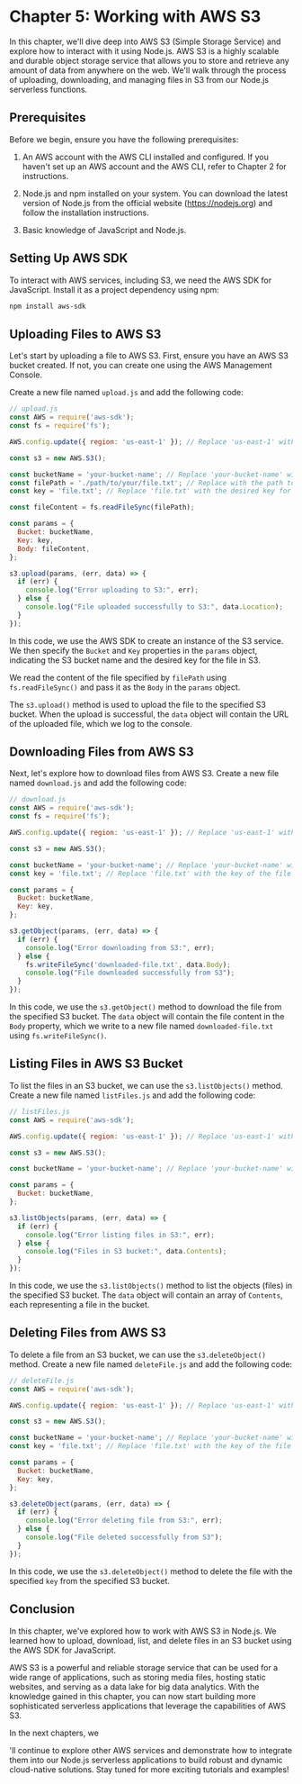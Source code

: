 # Chapter 5: Working with AWS S3

In this chapter, we'll dive deep into AWS S3 (Simple Storage Service) and explore how to interact with it using Node.js. AWS S3 is a highly scalable and durable object storage service that allows you to store and retrieve any amount of data from anywhere on the web. We'll walk through the process of uploading, downloading, and managing files in S3 from our Node.js serverless functions.

## Prerequisites

Before we begin, ensure you have the following prerequisites:

1. An AWS account with the AWS CLI installed and configured. If you haven't set up an AWS account and the AWS CLI, refer to Chapter 2 for instructions.

2. Node.js and npm installed on your system. You can download the latest version of Node.js from the official website (https://nodejs.org) and follow the installation instructions.

3. Basic knowledge of JavaScript and Node.js.

## Setting Up AWS SDK

To interact with AWS services, including S3, we need the AWS SDK for JavaScript. Install it as a project dependency using npm:

```bash
npm install aws-sdk
```

## Uploading Files to AWS S3

Let's start by uploading a file to AWS S3. First, ensure you have an AWS S3 bucket created. If not, you can create one using the AWS Management Console.

Create a new file named `upload.js` and add the following code:

```javascript
// upload.js
const AWS = require('aws-sdk');
const fs = require('fs');

AWS.config.update({ region: 'us-east-1' }); // Replace 'us-east-1' with your desired region

const s3 = new AWS.S3();

const bucketName = 'your-bucket-name'; // Replace 'your-bucket-name' with your S3 bucket name
const filePath = './path/to/your/file.txt'; // Replace with the path to the file you want to upload
const key = 'file.txt'; // Replace 'file.txt' with the desired key for the file in S3

const fileContent = fs.readFileSync(filePath);

const params = {
  Bucket: bucketName,
  Key: key,
  Body: fileContent,
};

s3.upload(params, (err, data) => {
  if (err) {
    console.log("Error uploading to S3:", err);
  } else {
    console.log("File uploaded successfully to S3:", data.Location);
  }
});
```

In this code, we use the AWS SDK to create an instance of the S3 service. We then specify the `Bucket` and `Key` properties in the `params` object, indicating the S3 bucket name and the desired key for the file in S3.

We read the content of the file specified by `filePath` using `fs.readFileSync()` and pass it as the `Body` in the `params` object.

The `s3.upload()` method is used to upload the file to the specified S3 bucket. When the upload is successful, the `data` object will contain the URL of the uploaded file, which we log to the console.

## Downloading Files from AWS S3

Next, let's explore how to download files from AWS S3. Create a new file named `download.js` and add the following code:

```javascript
// download.js
const AWS = require('aws-sdk');
const fs = require('fs');

AWS.config.update({ region: 'us-east-1' }); // Replace 'us-east-1' with your desired region

const s3 = new AWS.S3();

const bucketName = 'your-bucket-name'; // Replace 'your-bucket-name' with your S3 bucket name
const key = 'file.txt'; // Replace 'file.txt' with the key of the file in S3 that you want to download

const params = {
  Bucket: bucketName,
  Key: key,
};

s3.getObject(params, (err, data) => {
  if (err) {
    console.log("Error downloading from S3:", err);
  } else {
    fs.writeFileSync('downloaded-file.txt', data.Body);
    console.log("File downloaded successfully from S3");
  }
});
```

In this code, we use the `s3.getObject()` method to download the file from the specified S3 bucket. The `data` object will contain the file content in the `Body` property, which we write to a new file named `downloaded-file.txt` using `fs.writeFileSync()`.

## Listing Files in AWS S3 Bucket

To list the files in an S3 bucket, we can use the `s3.listObjects()` method. Create a new file named `listFiles.js` and add the following code:

```javascript
// listFiles.js
const AWS = require('aws-sdk');

AWS.config.update({ region: 'us-east-1' }); // Replace 'us-east-1' with your desired region

const s3 = new AWS.S3();

const bucketName = 'your-bucket-name'; // Replace 'your-bucket-name' with your S3 bucket name

const params = {
  Bucket: bucketName,
};

s3.listObjects(params, (err, data) => {
  if (err) {
    console.log("Error listing files in S3:", err);
  } else {
    console.log("Files in S3 bucket:", data.Contents);
  }
});
```

In this code, we use the `s3.listObjects()` method to list the objects (files) in the specified S3 bucket. The `data` object will contain an array of `Contents`, each representing a file in the bucket.

## Deleting Files from AWS S3

To delete a file from an S3 bucket, we can use the `s3.deleteObject()` method. Create a new file named `deleteFile.js` and add the following code:

```javascript
// deleteFile.js
const AWS = require('aws-sdk');

AWS.config.update({ region: 'us-east-1' }); // Replace 'us-east-1' with your desired region

const s3 = new AWS.S3();

const bucketName = 'your-bucket-name'; // Replace 'your-bucket-name' with your S3 bucket name
const key = 'file.txt'; // Replace 'file.txt' with the key of the file in S3 that you want to delete

const params = {
  Bucket: bucketName,
  Key: key,
};

s3.deleteObject(params, (err, data) => {
  if (err) {
    console.log("Error deleting file from S3:", err);
  } else {
    console.log("File deleted successfully from S3");
  }
});
```

In this code, we use the `s3.deleteObject()` method to delete the file with the specified `key` from the specified S3 bucket.

## Conclusion

In this chapter, we've explored how to work with AWS S3 in Node.js. We learned how to upload, download, list, and delete files in an S3 bucket using the AWS SDK for JavaScript.

AWS S3 is a powerful and reliable storage service that can be used for a wide range of applications, such as storing media files, hosting static websites, and serving as a data lake for big data analytics. With the knowledge gained in this chapter, you can now start building more sophisticated serverless applications that leverage the capabilities of AWS S3.

In the next chapters, we

'll continue to explore other AWS services and demonstrate how to integrate them into our Node.js serverless applications to build robust and dynamic cloud-native solutions. Stay tuned for more exciting tutorials and examples!